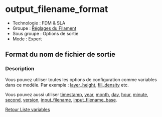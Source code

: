 # output_filename_format

* Technologie : FDM & SLA
* Groupe : [Réglages du Filament](../filament_settings/filament_settings.md)
* Sous groupe : Options de sortie
* Mode : Expert

## Format du nom de fichier de sortie

### Description

Vous pouvez utiliser toutes les options de configuration comme variables dans ce modèle. Par exemple :  [layer_height](layer_height.md), [fill_density](fill_density.md) etc. 

Vous pouvez aussi utiliser [timestamp](timestamp.md), [year](year.md), [month](month.md), [day](day.md), [hour](hour.md), [minute](minute.md), [second](second.md), [version](version.md), [input_filename](input_filename.md), [input_filename_base](input_filename_base.md).


[Retour Liste variables](variable_list.md)